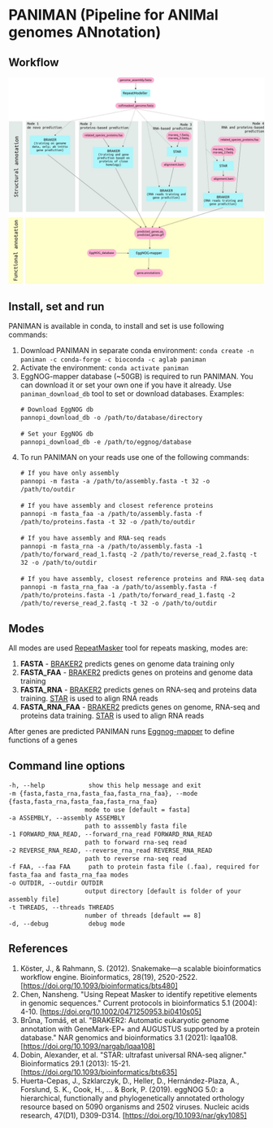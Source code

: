# PANIMAN (Pipeline for ANIMal genomes ANnotation)
## Workflow
![alt text](./markdown/paniman_workflow.jpg)
## Install, set and run
PANIMAN is available in conda, to install and set is use following commands:
1) Download PANIMAN in separate conda environment: `conda create -n paniman -c conda-forge -c bioconda -c aglab paniman`
2) Activate the environment: `conda activate paniman`
3) EggNOG-mapper database (~50GB) is required to run PANIMAN. 
   You can download it or set your own one if you have it already. Use `paniman_download_db` tool to set or download databases. Examples:
   ```
   # Download EggNOG db
   pannopi_download_db -o /path/to/database/directory
   
   # Set your EggNOG db
   pannopi_download_db -e /path/to/eggnog/database
   ```
4) To run PANIMAN on your reads use one of the following commands:
   ```
   # If you have only assembly
   pannopi -m fasta -a /path/to/assembly.fasta -t 32 -o /path/to/outdir

   # If you have assembly and closest reference proteins
   pannopi -m fasta_faa -a /path/to/assembly.fasta -f /path/to/proteins.fasta -t 32 -o /path/to/outdir

   # If you have assembly and RNA-seq reads
   pannopi -m fasta_rna -a /path/to/assembly.fasta -1 /path/to/forward_read_1.fastq -2 /path/to/reverse_read_2.fastq -t 32 -o /path/to/outdir

   # If you have assembly, closest reference proteins and RNA-seq data 
   pannopi -m fasta_rna_faa -a /path/to/assembly.fasta -f /path/to/proteins.fasta -1 /path/to/forward_read_1.fastq -2 /path/to/reverse_read_2.fastq -t 32 -o /path/to/outdir
   ```

## Modes

All modes are used [RepeatMasker](http://www.repeatmasker.org/RepeatModeler/) tool for repeats masking, modes are:
1) **FASTA** - [BRAKER2](https://github.com/Gaius-Augustus/BRAKER) predicts genes on genome data training only
2) **FASTA_FAA** - [BRAKER2](https://github.com/Gaius-Augustus/BRAKER) predicts genes on proteins and genome data training 
3) **FASTA_RNA** - [BRAKER2](https://github.com/Gaius-Augustus/BRAKER) predicts genes on RNA-seq and proteins data training. [STAR](https://github.com/alexdobin/STAR) is used to align RNA reads
4) **FASTA_RNA_FAA** - [BRAKER2](https://github.com/Gaius-Augustus/BRAKER) predicts genes on genome, RNA-seq and proteins data training. [STAR](https://github.com/alexdobin/STAR) is used to align RNA reads

After genes are predicted PANIMAN runs [Eggnog-mapper](https://github.com/eggnogdb/eggnog-mapper) to define functions of a genes
## Command line options 

```
-h, --help            show this help message and exit
-m {fasta,fasta_rna,fasta_faa,fasta_rna_faa}, --mode {fasta,fasta_rna,fasta_faa,fasta_rna_faa}
                     mode to use [default = fasta]
-a ASSEMBLY, --assembly ASSEMBLY
                     path to asssembly fasta file
-1 FORWARD_RNA_READ, --forward_rna_read FORWARD_RNA_READ
                     path to forward rna-seq read
-2 REVERSE_RNA_READ, --reverse_rna_read REVERSE_RNA_READ
                     path to reverse rna-seq read
-f FAA, --faa FAA     path to protein fasta file (.faa), required for fasta_faa and fasta_rna_faa modes
-o OUTDIR, --outdir OUTDIR
                     output directory [default is folder of your assembly file]
-t THREADS, --threads THREADS
                     number of threads [default == 8]
-d, --debug           debug mode
```
## References
1) Köster, J., & Rahmann, S. (2012). Snakemake—a scalable bioinformatics workflow engine. Bioinformatics, 28(19), 2520-2522. [https://doi.org/10.1093/bioinformatics/bts480]
2) Chen, Nansheng. "Using Repeat Masker to identify repetitive elements in genomic sequences." Current protocols in bioinformatics 5.1 (2004): 4-10. [https://doi.org/10.1002/0471250953.bi0410s05]
3) Brůna, Tomáš, et al. "BRAKER2: Automatic eukaryotic genome annotation with GeneMark-EP+ and AUGUSTUS supported by a protein database." NAR genomics and bioinformatics 3.1 (2021): lqaa108. [https://doi.org/10.1093/nargab/lqaa108]
4) Dobin, Alexander, et al. "STAR: ultrafast universal RNA-seq aligner." Bioinformatics 29.1 (2013): 15-21. [https://doi.org/10.1093/bioinformatics/bts635]
2) Huerta-Cepas, J., Szklarczyk, D., Heller, D., Hernández-Plaza, A., Forslund, S. K., Cook, H., ... & Bork, P. (2019). eggNOG 5.0: a hierarchical, functionally and phylogenetically annotated orthology resource based on 5090 organisms and 2502 viruses. Nucleic acids research, 47(D1), D309-D314. [https://doi.org/10.1093/nar/gky1085]
